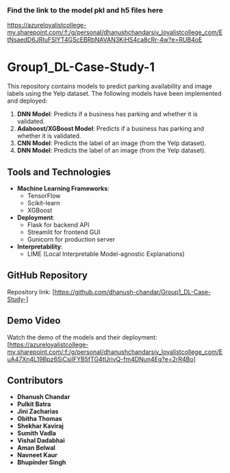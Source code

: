 ### Find the link to the model pkl and h5 files here
https://azureloyalistcollege-my.sharepoint.com/:f:/g/personal/dhanushchandarsiv_loyalistcollege_com/EtNsaedD6JRIuFSlYT4GScEBRbNAVAN3KiHS4ca8cRr-4w?e=RUB4oE

# Group1_DL-Case-Study-1
This repository contains models to predict parking availability and image labels using the Yelp dataset. The following models have been implemented and deployed:

1. **DNN Model**: Predicts if a business has parking and whether it is validated.
2. **Adaboost/XGBoost Model**: Predicts if a business has parking and whether it is validated.
3. **CNN Model**: Predicts the label of an image (from the Yelp dataset).
4. **DNN Model**: Predicts the label of an image (from the Yelp dataset).

## Tools and Technologies

- **Machine Learning Frameworks**:
  - TensorFlow
  - Scikit-learn
  - XGBoost
- **Deployment**:
  - Flask for backend API
  - Streamlit for frontend GUI
  - Gunicorn for production server
- **Interpretability**:
  - LIME (Local Interpretable Model-agnostic Explanations)
 
## GitHub Repository

Repository link: [https://github.com/dhanush-chandar/Group1_DL-Case-Study-]

## Demo Video

Watch the demo of the models and their deployment: [https://azureloyalistcollege-my.sharepoint.com/:f:/g/personal/dhanushchandarsiv_loyalistcollege_com/EuA47Xn4L19Bpz6SiCsilFYB5fTG4tUrivQ-fm4DNun4Eg?e=2rR4Bo]

## Contributors

- **Dhanush Chandar**
- **Pulkit Batra**
- **Jini Zacharias**
- **Obitha Thomas**
- **Shekhar Kaviraj**
- **Sumith Vadla**
- **Vishal Dadabhai**
- **Aman Belwal**
- **Navneet Kaur**
- **Bhupinder Singh**



